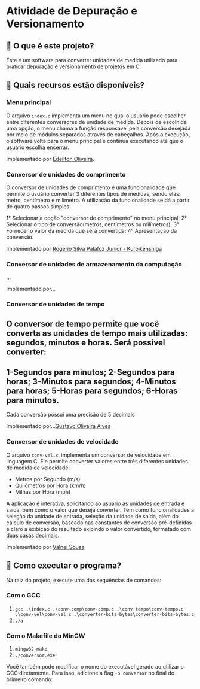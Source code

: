 # Atividade de Depuração e Versionamento

## 🔵 O que é este projeto?

Este é um software para converter unidades de medida utilizado para praticar depuração e versionamento de projetos em C.

## 🔵 Quais recursos estão disponíveis?

### Menu principal

O arquivo `index.c` implementa um menu no qual o usuário pode escolher entre diferentes conversores de unidade de medida. Depois de escolhida uma opção, o menu chama a função responsável pela conversão desejada por meio de módulos separados através de cabeçalhos. Após a execução, o software volta para o menu principal e continua executando até que o usuário escolha encerrar.

Implementado por [Edeilton Oliveira](https://www.linkedin.com/in/edeiltonso/).

### Conversor de unidades de comprimento

O conversor de unidades de comprimento é uma funcionalidade que permite o usuário converter 3 diferentes tipos de medidas, sendo elas: metro, centímetro e milímetro. A utilização da funcionalidade se dá a partir de quatro passos simples:

1° Selecionar a opção "conversor de comprimento" no menu principal;
2° Selecionar o tipo de conversão(metros, centímetros ou milímetros);
3° Fornecer o valor da medida que será convertida;
4° Apresentação da conversão.

Implementado por [Rogerio Silva Palafoz Junior - Kuroikenshiga](https://github.com/Kuroikenshiga)

### Conversor de unidades de armazenamento da computação

...

Implementado por...

### Conversor de unidades de tempo

O conversor de tempo permite que você converta as unidades de tempo mais utilizadas: segundos, minutos e horas.
Será possível converter:
--------------------------------------------
1-Segundos para minutos;
2-Segundos para horas;
3-Minutos para segundos;
4-Minutos para horas;
5-Horas para segundos;
6-Horas para minutos.
--------------------------------------------

Cada conversão possui uma precisão de 5 decimais 


Implementado por...[Gustavo Oliveira Alves](https://github.com/Astorolus-11)

### Conversor de unidades de velocidade

O arquivo `conv-vel.c`, implementa um conversor de velocidade em linguagem C. Ele permite converter valores entre três diferentes unidades de medida de velocidade:

- Metros por Segundo (m/s)
- Quilômetros por Hora (km/h)
- Milhas por Hora (mph)

A aplicação é interativa, solicitando ao usuário as unidades de entrada e saída, bem como o valor que deseja converter. Tem como funcionalidades a seleção da unidade de entrada, seleção da unidade de saída, além do cálculo de conversão, baseado nas constantes de conversão pré-definidas e claro a exibição do resultado exibindo o valor convertido, formatado com duas casas decimais.

Implementado por [Valnei Sousa](https://www.linkedin.com/in/valnei-sousa-45a831286/)

## 🔵 Como executar o programa?

Na raiz do projeto, execute uma das sequências de comandos:

### Com o GCC
1. `gcc .\index.c .\conv-comp\conv-comp.c .\conv-tempo\conv-tempo.c .\conv-vel\conv-vel.c .\converter-bits-bytes\converter-bits-bytes.c`
2. `./a`

### Com o Makefile do MinGW
1. `mingw32-make`
2. `./conversor.exe`

Você também pode modificar o nome do executável gerado ao utilizar o GCC diretamente.
Para isso, adicione a flag `-o conversor` no final do primeiro comando.